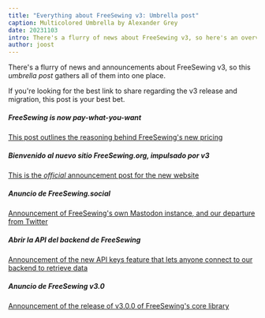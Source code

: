 ```yaml
---
title: "Everything about FreeSewing v3: Umbrella post"
caption: Multicolored Umbrella by Alexander Grey
date: 20231103
intro: There's a flurry of news about FreeSewing v3, so here's an overview
author: joost
---
```


There's a flurry of news and announcements about FreeSewing v3, so this _umbrella post_ gathers all of them into one place.

If you're looking for the best link to share regarding the v3 release and migration, this post is your best bet.

##### FreeSewing is now pay-what-you-want

[This post outlines the reasoning behind FreeSewing's new pricing](/blog/freesewing-is-now-pay-what-you-want)

##### Bienvenido al nuevo sitio FreeSewing.org, impulsado por v3

[This is the _official_ announcement post for the new website](/blog/welcome-to-freesewining-3)

##### Anuncio de FreeSewing.social

[Announcement of FreeSewing's own Mastodon instance, and our departure from Twitter](/blog/announcing-freesewing-social)

##### Abrir la API del backend de FreeSewing

[Announcement of the new API keys feature that lets anyone connect to our backend to retrieve data](/blog/open-backend-api)

##### Anuncio de FreeSewing v3.0

[Announcement of the release of v3.0.0 of FreeSewing's core library](/blog/announcing-freesewing-v30)
